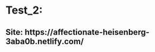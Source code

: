 <h1><strong>Test_2:</strong>

<h2>Site: https://affectionate-heisenberg-3aba0b.netlify.com/</h2>




